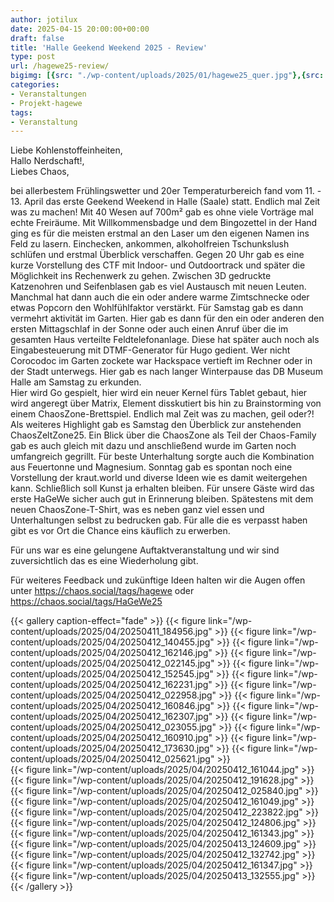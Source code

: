 ```yaml
---
author: jotilux
date: 2025-04-15 20:00:00+00:00
draft: false
title: 'Halle Geekend Weekend 2025 - Review'
type: post
url: /hagewe25-review/
bigimg: [{src: "./wp-content/uploads/2025/01/hagewe25_quer.jpg"},{src: "./wp-content/uploads/2025/01/hagewe25_quer.jpg"}]
categories:
- Veranstaltungen
- Projekt-hagewe
tags:
- Veranstaltung
---
```


Liebe Kohlenstoffeinheiten,  
Hallo Nerdschaft!,  
Liebes Chaos,  

bei allerbestem Frühlingswetter und 20er Temperaturbereich fand vom 11. - 13. April das erste Geekend Weekend in Halle (Saale) statt. Endlich mal Zeit was zu machen! Mit 40 Wesen auf 700m² gab es ohne viele Vorträge mal echte Freiräume. Mit Willkommensbadge und dem Bingozettel in der Hand ging es für die meisten erstmal an den Laser um den eigenen Namen ins Feld zu lasern. Einchecken, ankommen, alkoholfreien Tschunkslush schlüfen und erstmal Überblick verschaffen. Gegen 20 Uhr gab es eine kurze Vorstellung des CTF mit Indoor- und Outdoortrack und später die Möglichkeit ins Rechenwerk zu gehen. Zwischen 3D gedruckte Katzenohren und Seifenblasen gab es viel Austausch mit neuen Leuten. Manchmal hat dann auch die ein oder andere warme Zimtschnecke oder etwas Popcorn den Wohlfühlfaktor verstärkt.
Für Samstag gab es dann vermehrt aktivität im Garten. Hier gab es dann für den ein oder anderen den ersten Mittagschlaf in der Sonne oder auch einen Anruf über die im gesamten Haus verteilte Feldtelefonanlage. Diese hat später auch noch als Eingabesteuerung mit DTMF-Generator für Hugo gedient. Wer nicht Corocodoc im Garten zockete war Hackspace vertieft im Rechner oder in der Stadt unterwegs. Hier gab es nach langer Winterpause das DB Museum Halle am Samstag zu erkunden.  
Hier wird Go gespielt, hier wird ein neuer Kernel fürs Tablet gebaut, hier wird angeregt über Matrix, Element disskutiert bis hin zu Brainstorming von einem ChaosZone-Brettspiel. Endlich mal Zeit was zu machen, geil oder?!  
Als weiteres Highlight gab es Samstag den Überblick zur anstehenden ChaosZeltZone25. Ein Blick über die ChaosZone als Teil der Chaos-Family gab es auch gleich mit dazu und anschließend wurde im Garten noch umfangreich gegrillt. Für beste Unterhaltung sorgte auch die Kombination aus Feuertonne und Magnesium.
Sonntag gab es spontan noch eine Vorstellung der kraut.world und diverse Ideen wie es damit weitergehen kann. Schließlich soll Kunst ja erhalten bleiben. Für unsere Gäste wird das erste HaGeWe sicher auch gut in Erinnerung bleiben. Spätestens mit dem neuen ChaosZone-T-Shirt, was es neben ganz viel essen und Unterhaltungen selbst zu bedrucken gab. Für alle die es verpasst haben gibt es vor Ort die Chance eins käuflich zu erwerben.  
  
Für uns war es eine gelungene Auftaktveranstaltung und wir sind zuversichtlich das es eine Wiederholung gibt.  

Für weiteres Feedback und zukünftige Ideen halten wir die Augen offen unter https://chaos.social/tags/hagewe oder https://chaos.social/tags/HaGeWe25  

{{< gallery caption-effect="fade" >}}
{{< figure link="/wp-content/uploads/2025/04/20250411_184956.jpg" >}}
{{< figure link="/wp-content/uploads/2025/04/20250412_140455.jpg" >}}
{{< figure link="/wp-content/uploads/2025/04/20250412_162146.jpg" >}}
{{< figure link="/wp-content/uploads/2025/04/20250412_022145.jpg" >}}
{{< figure link="/wp-content/uploads/2025/04/20250412_152545.jpg" >}}
{{< figure link="/wp-content/uploads/2025/04/20250412_162231.jpg" >}}
{{< figure link="/wp-content/uploads/2025/04/20250412_022958.jpg" >}}
{{< figure link="/wp-content/uploads/2025/04/20250412_160846.jpg" >}}
{{< figure link="/wp-content/uploads/2025/04/20250412_162307.jpg" >}}
{{< figure link="/wp-content/uploads/2025/04/20250412_023055.jpg" >}}
{{< figure link="/wp-content/uploads/2025/04/20250412_160910.jpg" >}}
{{< figure link="/wp-content/uploads/2025/04/20250412_173630.jpg" >}}
{{< figure link="/wp-content/uploads/2025/04/20250412_025621.jpg" >}}  
{{< figure link="/wp-content/uploads/2025/04/20250412_161044.jpg" >}}  
{{< figure link="/wp-content/uploads/2025/04/20250412_191628.jpg" >}}
{{< figure link="/wp-content/uploads/2025/04/20250412_025840.jpg" >}}  
{{< figure link="/wp-content/uploads/2025/04/20250412_161049.jpg" >}}  
{{< figure link="/wp-content/uploads/2025/04/20250412_223822.jpg" >}}
{{< figure link="/wp-content/uploads/2025/04/20250412_124806.jpg" >}}  
{{< figure link="/wp-content/uploads/2025/04/20250412_161343.jpg" >}}  
{{< figure link="/wp-content/uploads/2025/04/20250413_124609.jpg" >}}
{{< figure link="/wp-content/uploads/2025/04/20250412_132742.jpg" >}}  
{{< figure link="/wp-content/uploads/2025/04/20250412_161347.jpg" >}}  
{{< figure link="/wp-content/uploads/2025/04/20250413_132555.jpg" >}}
{{< /gallery >}}
